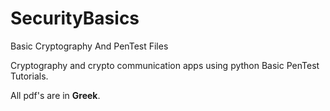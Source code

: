 # SecurityBasics
Basic Cryptography And PenTest Files

Cryptography and crypto communication apps using python
Basic PenTest Tutorials.

All pdf's are in **Greek**.
